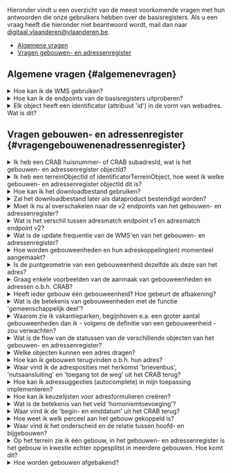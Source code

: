 Hieronder vindt u een overzicht van de meest voorkomende vragen met hun antwoorden die onze gebruikers hebben over de basisregisters.
Als u een vraag heeft die hieronder niet beantwoord wordt, mail dan naar digitaal.vlaanderen@vlaanderen.be.

* [Algemene vragen](#algemenevragen)
* [Vragen gebouwen- en adressenregister](#vragengebouwenenadressenregister)

  
## Algemene vragen {#algemenevragen}
 
<details>

<summary>Hoe kan ik de WMS gebruiken?</summary>

De WMS laat toe adressen, gebouwen en gebouweenheden per status en wegsegmenten per soort **op kaart te visualiseren** en objecten aan te klikken voor meer informatie. Deze kaartlagen kunnen ingeladen worden in GIS- of andere software. Een lijst van GIS-software vindt u [hier](https://en.wikipedia.org/wiki/Comparison_of_geographic_information_systems_software). We kunnen zelf QGIS (open source, gratis) aanbevelen.

Het is belangrijk in de GIS-software als coördinatensysteem voor het project **EPSG:31370** (Belgian Lambert 72) te kiezen en **PNG** als beeldformaat vooraleer lagen toe te voegen. De adressen worden zichtbaar vanaf schaal 1:2000 en hoger, gebouwen en gebouweenheden worden zichtbaar vanaf schaal 1:8000 of hoger en wegen worden zichtbaar afhankelijk van soort weg. De maximumschaal is 1:28000. 

Via de ‘identify’-functie kunt u de details van een object op de kaart met een muisklik opvragen.

</details>


<details>

<summary>Hoe kan ik de endpoints van de basisregisters uitproberen? </summary>

Een eenvoudige test van de REST-services kan door een URL samen te stellen in de adresbalk van uw browser. In uw browser krijgt u dan ook het resultaat van de aangeroepen service. 
- Algemene uitleg over de endpoints kan [hier](https://basisregisters.vlaanderen.be/producten/grar#readendpointsgrar) gevonden worden.
- Documentatie over de URL's en bijhorende parmameters kan [hier](https://docs.basisregisters.vlaanderen.be/docs/api-documentation.html#tag/api-documentation.html) gevonden worden.

</details>


<details>

<summary>Elk object heeft een identificator (attribuut 'id') in de vorm van webadres. Wat is dit?</summary>

De **Vlaamse URI-standaard** schrijft voor dat naar Vlaamse ‘resources’ (zoals een object in het Gebouwenregister) kan verwezen worden met een [Uniform Resource Identifier](https://www.vlaanderen.be/digitaal-vlaanderen/onze-oplossingen/gebouwen-en-adressenregister/verklarende-woordenlijst-adressen-en-gebouwenregister) (URI). Deze data-URI is door zijn opbouw uniek binnen het World Wide Web en kan dus als stabiele identificator in eender welk systeem of databank gebruikt worden om ondubbelzinnig naar dat ene object te verwijzen. Daarnaast laten data-URI’s toe de resources als ‘linked data’ aan te bieden (cfr. CRAB-LOD).

Op dit moment zijn enkel de data-URI’s voor adressen resolvable, dit wil zeggen, linken enkel deze URI’s door naar een webdocument (voorstelling van het adres op het web).

</details>


## Vragen gebouwen- en adressenregister {#vragengebouwenenadressenregister}

<details>

<summary>Ik heb een CRAB huisnummer- of CRAB subadresId, wat is het gebouwen- en adressenregister objectId?</summary>

U kan op 2 manieren achterhalen wat het adressen objectId is van een CRAB huisnummer of een CRAB subadres.
- Via de read endpoints
  -   Voor CRAB huisnummers gebruikt u volgende readAPI: https://docs.basisregisters.vlaanderen.be/docs/api-documentation.html#operation/ListCrabHouseNumbers.
  -   Voor CRAB subadressen gebruikt u volgende readAPI: https://docs.basisregisters.vlaanderen.be/docs/api-documentation.html#operation/ListCrabSubaddresses.
- Via het downloadbestand
  - In het downloadbestand van het gebouwen- en adressenregister zitten er 2 dbf's files met daarin een overzicht van het CRAB huisnummer- en CRAB subadresId met hun overeenkomstige gebouwen- en adressenregister objectId.

</details>


<details>

<summary>Ik heb een terreinObjectId of identificatorTerreinObject, hoe weet ik welke gebouwen- en adressenregister objectId dit is?</summary>

Via het read endpoint van CRAB gebouwen kan u achterhalen wat het gebouwen- en adressenregister objectId is. U geeft in de URL het terreinObjectId of identificatorTerreinObject mee en u krijgt een overzicht 
Zie https://docs.basisregisters.vlaanderen.be/docs/api-documentation.html#operation/ListCrabBuildings.

</details>


<details>

<summary>Hoe kan ik het downloadbestand gebruiken?</summary>

Het downloadbestand kan ingeladen en gevisualiseerd worden met GIS-software. Een lijst van GIS-software vindt u [hier](https://en.wikipedia.org/wiki/Comparison_of_geographic_information_systems_software). We kunnen zelf QGIS (open source, gratis) aanbevelen.
Meer informatie over dit downloadbestand kan u [hier](https://basisregisters.vlaanderen.be/producten/grar#downloadbestandgrar) vinden. 

</details>


<details>

<summary>Zal het downloadbestand later als dataproduct bestendigd worden? </summary>

Het is de bedoeling dat het downloadbestand een dataproduct gaat worden.  

</details>


<details>

<summary> Moet ik nu al overschakelen naar de v2 endpoints van het gebouwen- en adressenregister? </summary>

Dit wordt sterk aangeraden. Vanaf ten laatste 1 november 2023 zullen de v1 endpoints niet meer up-to-date zijn als gevolg van de migratie van CRAB naar het Gebouwen- en Adressenregister. Om ervoor te zorgen dat u de meest recente gegevens blijft ontvangen, is het dus belangrijk om vóór deze datum over te stappen naar de nieuwe v2 endpoints. We begrijpen dat het migratieproces enige tijd kan vergen. Daarom hebben we besloten om de v1 endpoints **tot 1 maart 2024** beschikbaar te houden, zodat u voldoende tijd heeft om over te stappen naar de nieuwe v2 endpoints.
</details>


<details>

<summary> Wat is het verschil tussen adresmatch endpoint v1 en adresmatch endpoint v2? </summary>

#### Wat is hetzelfde gebleven tov adresmatch v1?
- De logica achter de fuzzy matching.
- De responses die als resultaat worden teruggestuurd.

#### Wat is er uit adresmatch v2 verwijderd dat in adresmatch v1 zat?
- De query parameter ‘kadStraatcode’.
- De query parameter ‘rrStraatcode’.
- De query parameter ‘index’.
- Het response veld ‘adresseerbareObjecten’. Er werd hiervoor een alternatief voorzien. Dit kan u vinden onder toevoegingen. 

#### Wat is het verschil tussen adresmatch v2 en adresmatch v1?
- Het content-type van v2 is ‘application/ld+json’. Van v1 was dit default ‘application+json’, maar ‘application/xml’ was ook mogelijk.
- De geometrievelden zijn gewijzigd. De coördinaten van het object staan vanaf nu in het gml-formaat en alle velden die met geometrie te maken hebben zijn samengevoegd onder 1 veld.

#### Wat is er in adresmatch v2 toegevoegd dat niet in adresmatch v1 zit?
- Het veld ‘links’. In dit veld zit een lijst van gerelateerde resources om te achterhalen wat de gelinkte objecten zijn aan het adres. Momenteel worden er 2 URL’s getoond. 
  - URL 1: URL die alle gebouweenheden gaat tonen die gekoppeld zijn aan dit adres objectId.
  - URL 2: URL die alle percelen gaat tonen die gekoppeld zijn aan dit adres obejctId.
  - Op termijn zal er een nieuwe API zijn waarin de adreskoppelingen per adres zullen getoond worden.
- Het veld @context. Dit veld bevat de linked-data context van het endpoint. Dit is een URI naar de JSON-LD file.
- Het veld @type. Dit veld bevat het linked-data type van het endpoint. 
</details>


<details>

<summary>Wat is de update frequentie van de WMS'en van het gebouwen- en adressenregister?  </summary>
De update frequentie van de WMS'en bij wijzigingen in het gebouwen- en adressenregister zijn near real time. Wat houdt dit in? Dit wit zeggen dat als bijvoorbeeld een adres wordt aangepast, de aanpassing van het adres zo goed als direct erna ook in de WMS van het gebouwen- en adressenregister zichtbaar zal zijn. 

</details>


<details>

<summary>Hoe worden gebouweenheden en hun adreskoppeling(en) momenteel aangemaakt?  </summary>

Nu worden **gebouweenheden** aangemaakt daar waar CRAB-huisnummers aan een gebouw (of meerdere gebouwen) in CRAB gekoppeld zijn. Ook voor de CRAB-subadressen ‘onder’ deze huisnummers wordt een gebouweenheid gecreëerd. Waar van toepassing wordt een gebouweenheid met functie ‘gemeenschappelijk deel’ toegevoegd. De gebouweenheden in het gebouwen- en adressenregister worden gekoppeld aan het geïnstantieerde adres (voorbeelden: zie vraag 'Graag enkele voorbeelden van de aanmaak van gebouweenheden en adressen o.b.h. CRAB?').

**Adreskoppelingen met een perceel** worden aangemaakt voor CRAB-huisnummers en -subadressen die (bijkomend) aan een perceel gekoppeld zijn.

Heeft een CRAB-huisnummer of -subadres geen enkele gebouw- of perceelkoppeling, maar wel een adrespositie met herkomst ‘manuele aanduiding van lig- resp. standplaats’, dan zal het adres (op termijn) aan een **lig- resp. standplaats** gekoppeld worden.

Tot slot kan een CRAB-huisnummer of -subadres ook **ongekoppeld** voorkomen. Het verwijst daarbij bijvoorbeeld naar een ‘lot’ of kreeg een afgeleide, laagkwalitatieve positie (bv. geïnterpoleerd o.b.v. nevenliggende gebouwen, in het centrum van de straat of gemeente). Ook deze adressen worden in het gebouwen- en adressenregister overgenomen met hun positie en worden idealiter alsnog aan een adresseerbaar object gekoppeld.

</details>


<details>

<summary>Is de puntgeometrie van een gebouweenheid dezelfde als deze van het adres?</summary>
Het attribuut ‘geometrie’ van een gebouweenheid is de positie van de gebouweenheid binnen de gebouwcontour.
- Staat de ‘positieGeometrieMethode’ op ‘afgeleidVanObject’ dan werd deze positie afgeleid van het gebouw waarbinnen de gebouweenheid ligt en betreft het de centroïde van het gebouw.
- Staat de ‘positieGeometrieMethode’ op ‘aangeduidDoorBeheerder’ dan werd de positie manueel geplaatst door een decentraal beheerder (in concreto: aangezien gebouweenheden momenteel automatisch aangemaakt worden o.b.v. CRAB-adressen betekent dit dat van het corresponderende adres in CRAB de meest kwalitatieve, manuele positie gebruikt werd).
- Echter, ligt de positie van het CRAB-adres buiten de gebouwcontour, dan zal de daarop gebaseerde gebouweenheid automatisch op de centroïde van het gebouw geplaatst worden. Gebouweenheden dienen namelijk steeds binnen een gebouw te liggen.
Dit betekent dat de gebouweenheid een andere positie kán hebben dan het adres in CRAB waarop het gebaseerd werd.

</details>


<details>

<summary>Graag enkele voorbeelden van de aanmaak van gebouweenheden en adressen o.b.h. CRAB?</summary>

Hieronder geven we enkele frequent voorkomende situaties in CRAB en de wijze waarop deze doorvertaald werden (tekstueel en grafisch). Merk op dat er andere en complexere uitgangssituaties in CRAB bestaan; het zou ons te ver leiden deze allemaal te beschrijven. De doorvertaling volgt echter telkens hetzelfde patroon.

| **Situatie in CRAB**  | **Vertaald naar gebouwen- en adressenregister als … ** | 
|:-:|:-:|
| Eengezinswoning (Aan een gebouw werd het huisnummer ‘8’ gekoppeld)  |Gebouw met één gebouweenheid, waarbij de gebouweenheid een adres met huisnummer ‘8’ draagt. | 
| Meergezinswoning (Aan een gebouw werd het huisnummer ‘10’ gekoppeld met daaronder twee subadressen ’bus 1’ en ‘bus 2’) | Gebouw met twee gebouweenheden, die respectievelijk de adressen ’10 bus 1’ en ’10 bus 2’ dragen. Daarnaast werd een derde gebouweenheid gecreëerd, het gemeenschappelijk deel, dat het adres met huisnummer ‘10’ draagt. | 
| Meergezinswoning met minder optimale nummering (Aan een gebouw werd het huisnummer ‘11’ gekoppeld met daaronder één subadres ’bus 1’) | Gebouw met twee gebouweenheden, die respectievelijk de adressen ’11’ en ’11 bus 1’ dragen. Daarnaast werd een derde gebouweenheid gecreëerd, het gemeenschappelijk deel, dat hier geen adres draagt. | 
| Flatgebouw (Aan een gebouw werd het huisnummer ‘12’ gekoppeld met daaronder vijf subadressen) | Gebouw met vijf gebouweenheden, die respectievelijk de adressen ’12 bus 1’ t/m ’12 bus 5’ dragen. Daarnaast werd een zesde gebouweenheid gecreëerd, het gemeenschappelijk deel, dat het adres met huisnummer ‘12’ draagt.| 
| Woonblok met meerdere ingangen (Binnen een woonblok werd ervoor gekozen om de flats achter elke ingang met een apart huisnummer aan te duiden (14/16/18). Er zijn dus drie huisnummers met daaronder telkens vier subadressen. De adresbeheerder gaf deze huisnummers in CRAB een manuele positie met aanduiding ‘ingang’.) | Gebouw met 12 gebouweenheden, die elk een adres met huis- en busnummer dragen. De adressen zonder busnummer, zijnde de huisnummers 14/16/18, werden aan de 13de gebouweenheid, het gemeenschappelijk deel, gekoppeld. De adresposities van de huisnummers, die de gebouw­ingangen aanduiden, werden overgenomen bij de adressen.|

</details>


<details>

<summary>Heeft ieder gebouw één gebouweenheid? Hoe gebeurt de afbakening?  </summary>

Nee, dit is niet het geval. Het gebouw kan 0, 1 of meerdere gebouweenheden hebben. Momenteel worden gebouweenheden vandaag aangemaakt waar in CRAB een adres aan een gebouw gekoppeld werd. Dit is echter een tijdelijke situatie tot december 2023 wanneer CRAB is uitgeschakeld. Daarna zullen gebouweenheden rechtstreeks aangemaakt worden door decentrale beheerders in het gebouwen- en adressenregister.  

</details>


<details>

<summary>Wat is de betekenis van gebouweenheden met de functie 'gemeenschappelijk deel'? </summary>

In gebouwen waarin minstens twee functioneel zelfstandige gebouweenheden voorkomen (bv. gebouw met winkel op gelijkvloers en wooneenheid op eerste verdieping) worden de ruimten en structuren die door de eenheden in kwestie gedeeld worden voorgesteld door een extra gebouweenheid met functie ‘gemeenschappelijk deel’. Merk op dat slechts één gemeenschappelijk deel per gebouw wordt aangemaakt. Een flatgebouw met meerdere trappenhallen, liftkokers en een gedeelde ondergrondse garage krijgt dus één gemeenschappelijk deel (niet één per trappenhal/liftkoker/garage). Het gemeenschappelijk deel is tevens de drager van het huisnummeradres daar waar dit huisnummer uitsluitend naar (de gemeenschappelijke ruimten en structuren van) het gebouw verwijst. Er kan ook een gemeenschappelijk deel zijn zonder bijhorend adres.

</details>


<details>

<summary>Waarom zie ik vakantieparken, begijnhoven e.a. een groter aantal gebouweenheden dan ik - volgens de definitie van een gebouweenheid - zou verwachten?  </summary>

Nu worden gebouweenheden automatisch aangemaakt o.b.v. CRAB-adressen die een gebouwkoppeling hebben. In vakantieparken en begijnhoven koppelt de CRAB-beheerder het huisnummer (bv. Begijnhofstraat 1) van het hoofdgebouw vaak aan alle gebouwen binnen dat vakantiepark of begijnhof, om aan te geven dat de onderliggende subadressen (bv. Begijnhofstraat 1 bus 1) elk afzonderlijk naar één van deze gebouwen verwijzen (in CRAB kan ‘Begijnhofstraat 1 bus 1’ nl. niet rechtstreeks aan het juiste gebouw gekoppeld worden).

Bij de doorvertaling naar het gebouwen- en adressenregister wordt per huisnummer-gebouwkoppeling, en voor alle onderliggende subadressen, een gebouweenheid in dat gebouw aangemaakt. Er is dus sprake van een **vermenigvuldigingseffect**. Dit kan vermeden worden door het huisnummer in kwestie slechts aan één gebouw te koppelen in CRAB. 

Vanaf december 2023 zal de CRAB-beheerder in staat zijn de gebouweenheden direct met het juiste adres in het juiste gebouw te plaatsen.

</details>


<details>

<summary>Wat is de flow van de statussen van de verschillende objecten van het gebouwen- en adressenregister?  </summary>

Zie https://basisregisters.vlaanderen.be/documentatie/statusflowgrar voor een volledig overzicht per object per status. 

</details>


<details>

<summary>Welke objecten kunnen een adres dragen? </summary>

Er worden vier adresseerbare objecten onderscheiden:
- gebouweenheid
- perceel
- standplaats
- ligplaats
Stand- en ligplaatsen zullen later als object (‘resource’) worden toegevoegd. Gebouwen dragen enkel adressen via de daarbinnen gelegen gebouweenheden (fijnmazigere adressering).
</details>


<details>

<summary>Hoe kan ik gebouwen terugvinden o.b.h. hun adres? </summary>

**Adressen worden in het gebouwen- en adressenregister niet meer rechtstreeks aan het gebouw gekoppeld, maar aan gebouweenheden binnen dat gebouw.**

De te volgend aanpak - met de services die vandaag beschikbaar zijn- is daarom:
- Stap 1: Bepaal de objectidentificator van het adres in kwestie (vb. URL: http://basisregisters.vlaanderen.be/api/v2/adressen?gemeentenaam=Denderleeuw&straatnaam=Nieuwstraat&huisnummer=2).
- Stap 2: Filter de gebouweenheden o.b.v. dit adres (vb. URL: http://basisregisters.vlaanderen.be/api/v2/gebouweenheden?adresobjectid=278669).
- Stap 3: Bepaal in welk gebouw(en) de teruggegeven gebouweenheden liggen.
</details>


<details>

<summary>Waar vind ik de adresposities met herkomst 'brievenbus', 'nutsaansluiting' en 'toegang tot de weg' uit het CRAB terug? </summary>

Door de werkgroep werd besloten dit soort ‘toepassingsgerichte’ adresposities niet langer in het gebouwen- en addressenregister op te nemen. De motivatie daarvoor is tweeledig:
- Deze zijn **teveel gericht op één gebruikersgroep, horen niet thuis in een basisregister.** Andere partijen kunnen deze informatie kwalitatiever bijhouden. Het heeft geen zin de gemeenten met de kartering ervan te belasten.
- In het CRAB werd deze informatie niet uniform door alle gemeenten beheerd. Het aandeel van de toepassingsgerichte posities bedroeg slechts 0.73% (ca. 24000 posities).
Waar de toepassingsgerichte positie de enige of meest kwalitatieve positie voor een adres vormde in CRAB, zal enkel de positie overgenomen worden in het gebouwen-en adressenregister (de positiespecificatie zal echter ‘gebouweenheid’ of ‘perceel’ zijn). 
</details>


<details>

<summary>Hoe kan ik adressuggesties (autocomplete) in mijn toepassing implementeren?  </summary>

- Stap 1: Maak gebruik van de **geolocation-API** (documentatie: https://loc.geopunt.be/) om suggesties te verkrijgen voor vrije tekstinvoer: vb: https://loc.geopunt.be/v4/suggestion?q=Koningin Mar.
- Stap 2: Teruggegeven straatnamen volgen het patroon: **<straatnaam>, <gemeentenaam>** vb: https://loc.geopunt.be/v4/suggestion?q=Graaf van Hoornestraat 5.
- Stap 3: Teruggegeven adressen volgen het patroon: **<straatnaam> <huisnummer>, <postcode> <gemeentenaam>** (merk op: er worden geen adressen met busnummer gesuggereerd).
- Stap 4: Indien u de unieke adresidentificator van de gesuggereerde adressen wil kennen, ‘parst’ u de adrescomponenten uit bovenstaand antwoord en plakt u deze in volgende request: vb: https://basisregisters.vlaanderen.be/api/v2/adressen?gemeentenaam=Nevele&straatnaam=Graaf van Hoornestraat&huisnummer=5
- Stap 5: Vervolgens leest u het id-veld uit.
</details>


<details>

<summary>Hoe kan ik keuzelijsten voor adresformulieren creëren?</summary>

![image](https://github.com/Informatievlaanderen/base-registries-content/assets/49196256/88364e4e-fcae-4a90-9d1a-ca711ea75174)

U kan op basis van de verschillende read endpoints (https://basisregisters.vlaanderen.be/producten/grar#readendpointsgrar) een lijst tonen met gegevens in.
- Stap 1: Vraag een lijst met gemeenten op​.
- Stap 2: Vraag een lijst met postinfo over postcodes op binnen de gekozen gemeente.​
- Stap 3: Vraag een lijst met straatnamen op binnen de gekozen gemeente​.
- Stap 4: Vraag een lijst met adressen op binnen de gekozen gemeente & straatnaam.​
- Stap 5: Vraag een adres op.

</details>


<details>

<summary>Wat is de betekenis van het veld 'homoniemtoevoeging'?</summary>

- In CRAB dragen sommige straatnamen een suffix, bv. ‘Krijgsbaan_HO, Antwerpen’, waarbij ‘HO’ staat voor het district ‘Hoboken’.
- Aangezien elke straatnaam uniek moet zijn binnen de gemeente, en districten in geen enkel adresmodel (CRAB, Adressenregister, OSLO², BeSt-Add) worden voorzien, heeft men deze suffix nodig om het onderscheid te maken met bv. ‘Krijgsbaan_DE, Antwerpen’ (gelijknamige straatnaam in district Deurne). Ook in andere gemeenten worden zeer sporadisch suffices gebruikt om homoniemen te onderscheiden.
- Daarom wordt in het Adressenregister naast het veld ‘straatnaam’ ook een ‘homoniemtoevoeging’ voorzien waarin deze suffix kan worden opgenomen, daar waar deze suffix in CRAB integraal deel uitmaakt van het veld ‘straatnaam’:
  -  CRAB: straatnaam=Krijgsbaan_HO
  - Adressenregister: straatnaam=Krijgsbaan, homoniemtoevoeging=HO
- **Nieuwe homoniemtoevoegingen zijn niet toegestaan.** Bij gemeentelijke fusies bijvoorbeeld moeten de homoniemen opgelost zijn op de datum dat de fusie ingaat.
</details>


<details>

<summary>Waar vind ik de 'begin- en einddatum' uit het CRAB terug?</summary>

De begin- en einddatum in het CRAB definiëren een administratieve geldigheidsperiode bij de status van een object (de zogenaamde ‘objecthistoriek’). Zo kan bij de ingebruikname van een officiële straatnaam de datum van het gemeenteraadsbesluit meegegeven worden (begindatum) of bij het slopen van een gebouw de datum waarop de sloop voltooid werd (einddatum).

In de praktijk is het voor decentrale beheerders niet altijd even evident om deze administratieve data te kennen. Zo wordt het ‘einde der werken’ (het moment waarop de status van een gebouw in het Gebouwenregister op ‘gerealiseerd’ dient te komen) vandaag maar zelden door de bouwheer aan de gemeente meegedeeld. Bijgevolg kan de begin- en einddatum niet voldoende kwalitatief ingevuld worden.

Daarnaast kan geargumenteerd worden dat deze administratieve informatie al in andere bronnen beschikbaar is (cfr. [lokale besluiten als gelinkte open data](https://lokaalbestuur.vlaanderen.be/gelinkt-publiceren-en-melden)  en vergunningenregister).

Door de werkgroep werd daarom beslist **geen administratieve geldigheidsperiode** bij objecten in het gebouwen- en adressenregister te voorzien. Wel zullen datum en tijdstip alsook bijkomende herkomstinformatie (beschikbaar vanaf een volgende release) geregistreerd worden op het moment dat objecten worden opgevoerd, aangepast of verwijderd (de zogenaamde ‘recordhistoriek’).
</details>


<details>

<summary>Hoe weet ik welk perceel aan het gebouw gekoppeld is?</summary>

Via het read endpoint detail gebouw v2 ([Documentatie](https://docs.basisregisters.vlaanderen.be/docs/api-documentation.html#operation/GetBuildingV2)) kunnen de eventuele gekoppelde percelen opgevraagd worden.
Een perceel wordt als onderliggend aan een gebouw beschouwd indien het voldoet aan volgende voorwaarde (formule voor de berekening van de ‘verbeterde topologische relatie’): oppervlak overlap gebouw - perceel / oppervlak gebouw > 0.8 / # percelen waarmee het gebouw overlapt.
</details>


<details>

<summary>Waar vind ik het onderscheid en de relatie tussen hoofd- en bijgebouwen?</summary>

Een hoofdgebouw is een gebouw mét gebouweenheden, een bijgebouw een gebouw zonder gebouweenheden. Aangezien een gebouw enkel geadresseerd kan worden via zijn gebouweenheden, kan een bijgebouw dus per definitie geen adressen dragen. Het informatiemodel beschrijft geen relatie tussen hoofd- en bijgebouwen (bijvoorbeeld tussen een woning en het tuinhuis dat daarbij staat). Hoewel dit nuttig zou zijn, is het in de praktijk niet evident om deze relatie te bepalen. Bijgebouwen bij een hoofdgebouw bevinden zich bijvoorbeeld niet noodzakelijk op hetzelfde perceel (denk aan stallen bij een boerderij). Ook kunnen verschillende partijen andere interpretaties hebben van welke bijgebouwen bij een hoofdgebouw horen; deze koppeling kan toepassingsafhankelijk zijn, terwijl het register beoogt zo toepassingsonafhankelijk mogelijk te zijn. Als de relatie al in het gebouwen- en adressenregister beheerd zou worden, moeten beheerders gevonden worden die deze relatie actualiseren. Om deze redenen werd besloten de relatie vooralsnog niet in het register op te nemen.
</details>


<details>

<summary>Op het terrein zie ik één gebouw, in het gebouwen- en adressenregister is het gebouw in kwestie echter opgesplitst in meerdere gebouwen. Hoe komt dit?</summary>

We ambiëren gebouwen, die op het terrein één geheel vormen, ook als één gebouw met één geometrie in het gebouwen- en adressenregister op te nemen. Vandaag is dit nog niet altijd het geval, om deze redenen:

Vandaag neemt het gebouwen- en adressenregister gebouwen over uit het CRAB (dat op zijn beurt ingemeten gebouwen ontvangt vanuit het GRB). Zo stromen gebouwen, die in het CRAB samen met hun adressen beheerd worden, netjes door naar het gebouwen- en adressenregister. Dit is een tijdelijke situatie die ervoor moet zorgen dat gebouwen beheerd worden in afwachting van het aanbieden van beheerprocessen rechtstreeks op het gebouwen- en adressenregister, en de daaropvolgende uitfasering van het beheer op CRAB.
Bijgevolg is de geometrie van een gebouw in het gebouwen- en adressenregister dezelfde als deze van het corresponderende gebouw in het CRAB. Er is vandaag nog geen methode beschikbaar om een onterecht gesplitst gebouw uit CRAB in het gebouwen- en adressenregister samen te voegen tot één. **Wanneer de beheerders van CRAB (= gemeenten) of GRB (= dienstenleveranciers Informatie Vlaanderen) verkeerdelijk oordeelden dat een gebouw gesplitst moest worden, dan moet die fout dus eerst in het CRAB of GRB rechtgezet worden (melding mogelijk via de CRAB- resp. GRB-meldingssystemen).**

Later zal de navelstreng met CRAB doorgeknipt worden en zal de gebouwgeometrie rechtstreeks in het gebouwen- en adressenregister kunnen aangepast worden (of zal een melding van een onterechte splitsing daar kunnen gemaakt worden).

1% van de gebouwen beschikt vandaag nog niet over een correcte geometrie in het gebouwen- en adressenregister. De geometrie voor deze gebouwen zal immers samengesteld moeten worden uit meerdere geometrieën die in het GRB beschikbaar zijn. Het GRB zal altijd de situatie op maaiveldhoogte karteren, het gebouwen- en adressenregister zal waar nodig de GRB-entiteiten samenvoegen tot een ‘bovenaanzicht’-weergave van het gebouw.
**Het opnemen van deze samengestelde gebouwgeometrieën is voor een latere fase gepland.**
</details>


<details>

<summary>Hoe worden gebouwen afgebakend?</summary>

Voor afbakening gebouwen worden deze uiterlijke kenmerken in acht genomen:
- Zijn er meerdere huisnummers toegekend?
- Loopt er een perceelsgrens door het gebouw?
- Zijn er meerdere ingangen?
- Is er een verticale as door het gebouw?
Als 3 van deze 4 criteria positief zijn, dan wordt een gebouw meestal gesplitst.

Indien men beschikt over bouwplannen, dan kunnen deze meer inzicht verschaffen over de opdeling.

Een gedetailleerde toelichting hierover vind je [hier](https://assets.vlaanderen.be/image/upload/v1678268047/Basiskaart_-_Procedure_afbakening_gebouw_bjocy0.pdf)).
</details>
